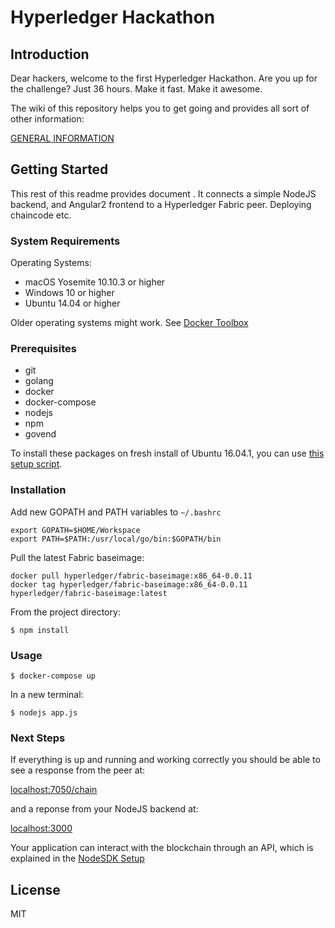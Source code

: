 # Hyperledger Hackathon
## Introduction
Dear hackers, welcome to the first Hyperledger Hackathon. Are you up for the challenge? Just 36 hours. Make it fast. Make it awesome.

The wiki of this repository helps you to get going and provides all sort of other information:

[GENERAL INFORMATION](https://github.com/timblankers/hyperledger-hackathon/wiki)

## Getting Started
This rest of this readme provides document . It connects a simple NodeJS backend, and Angular2 frontend to a Hyperledger Fabric peer. Deploying chaincode etc.

### System Requirements
Operating Systems:
* macOS Yosemite 10.10.3 or higher
* Windows 10 or higher
* Ubuntu 14.04 or higher

Older operating systems might work. See [Docker Toolbox](https://www.docker.com/products/docker-toolbox)

### Prerequisites
* git
* golang
* docker
* docker-compose
* nodejs
* npm
* govend

To install these packages on fresh install of Ubuntu 16.04.1, you can use [this setup script](docs/ubuntu.md).

### Installation
Add new GOPATH and PATH variables to `~/.bashrc`
```
export GOPATH=$HOME/Workspace
export PATH=$PATH:/usr/local/go/bin:$GOPATH/bin
```
Pull the latest Fabric baseimage:
```
docker pull hyperledger/fabric-baseimage:x86_64-0.0.11
docker tag hyperledger/fabric-baseimage:x86_64-0.0.11 hyperledger/fabric-baseimage:latest
```
From the project directory:
```
$ npm install
```

### Usage
```
$ docker-compose up
```
In a new terminal:
```
$ nodejs app.js
```

### Next Steps
If everything is up and running and working correctly you should be able to see a response from the peer at:

[localhost:7050/chain](http://localhost:7050/chain)

and a reponse from your NodeJS backend at:

[localhost:3000](http://localhost:3000)

Your application can interact with the blockchain through an API, which is explained in the [NodeSDK Setup](http://hyperledger-fabric.readthedocs.io/en/latest/Setup/NodeSDK-setup/)

## License
MIT
